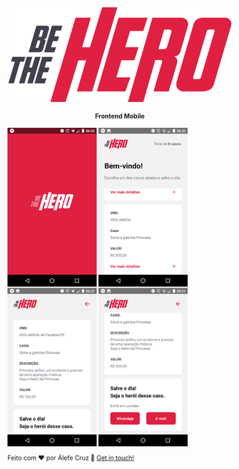 <div align="center">
    <img alt="TheBeHero"
    src="/assets/logo.svg" />
    <br>
</div>
<h4 align="center">
 Frontend Mobile
</h4>

<div>
    <img alt="TheBeHero-1"
    src="/assets/mobile/1.png" width="200px"/>
     <img alt="TheBeHero-2"
    src="/assets/mobile/2.png" width="200px"/>
     <img alt="TheBeHero-3"
    src="/assets/mobile/3.png" width="200px"/>
     <img alt="TheBeHero-4"
    src="/assets/mobile/4.png" width="200px"/>
    <br>
</div>


Feito com ♥ por Álefe Cruz :wave: [Get in touch!](https://www.alefecruz.com.br/)
